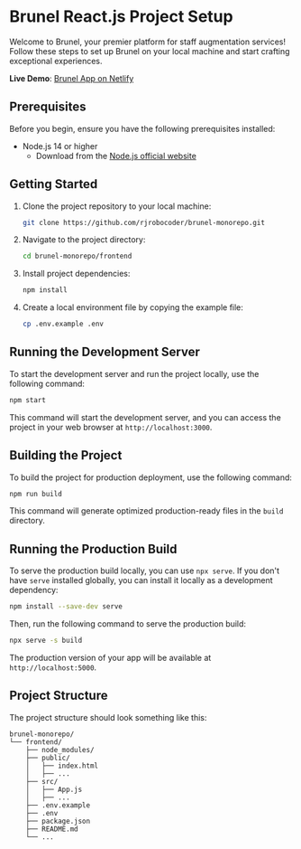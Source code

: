 # Brunel React.js Project Setup

Welcome to Brunel, your premier platform for staff augmentation services! Follow these steps to set up Brunel on your local machine and start crafting exceptional experiences.

**Live Demo**: [Brunel App on Netlify](https://brunelapp.netlify.app/)

## Prerequisites

Before you begin, ensure you have the following prerequisites installed:

- Node.js 14 or higher
  - Download from the [Node.js official website](https://nodejs.org/)

## Getting Started

1. Clone the project repository to your local machine:

   ```bash
   git clone https://github.com/rjrobocoder/brunel-monorepo.git
   ```

2. Navigate to the project directory:

   ```bash
   cd brunel-monorepo/frontend
   ```

3. Install project dependencies:

   ```bash
   npm install
   ```

4. Create a local environment file by copying the example file:

   ```bash
   cp .env.example .env
   ```

## Running the Development Server

To start the development server and run the project locally, use the following command:

```bash
npm start
```

This command will start the development server, and you can access the project in your web browser at `http://localhost:3000`.

## Building the Project

To build the project for production deployment, use the following command:

```bash
npm run build
```

This command will generate optimized production-ready files in the `build` directory.

## Running the Production Build

To serve the production build locally, you can use `npx serve`. If you don't have `serve` installed globally, you can install it locally as a development dependency:

```bash
npm install --save-dev serve
```

Then, run the following command to serve the production build:

```bash
npx serve -s build
```

The production version of your app will be available at `http://localhost:5000`.

## Project Structure

The project structure should look something like this:

```
brunel-monorepo/
└── frontend/
    ├── node_modules/
    ├── public/
    │   ├── index.html
    │   ├── ...
    ├── src/
    │   ├── App.js
    │   ├── ...
    ├── .env.example
    ├── .env
    ├── package.json
    ├── README.md
    └── ...
```

